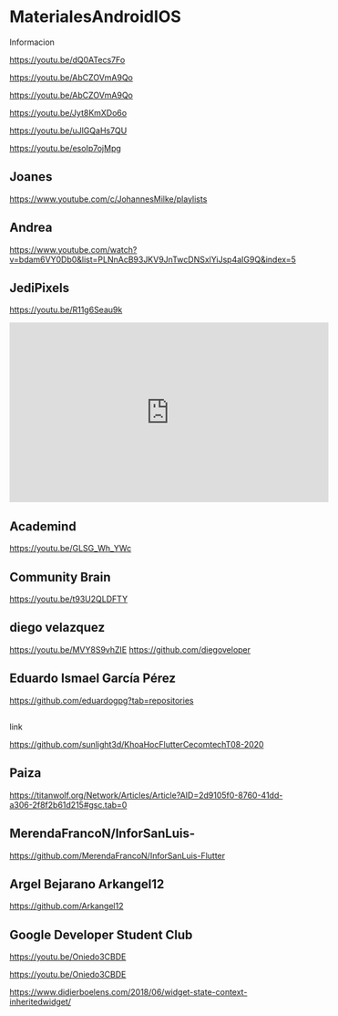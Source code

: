 # MaterialesAndroidIOS
Informacion

https://youtu.be/dQ0ATecs7Fo

https://youtu.be/AbCZOVmA9Qo

https://youtu.be/AbCZOVmA9Qo


https://youtu.be/Jyt8KmXDo6o

https://youtu.be/uJlGQaHs7QU


https://youtu.be/esoIp7ojMpg


## Joanes
https://www.youtube.com/c/JohannesMilke/playlists

## Andrea

https://www.youtube.com/watch?v=bdam6VY0Db0&list=PLNnAcB93JKV9JnTwcDNSxlYiJsp4aIG9Q&index=5

## JediPixels

https://youtu.be/R11g6Seau9k

<iframe width="560" height="315" src="https://www.youtube.com/embed/R11g6Seau9k" title="YouTube video player" frameborder="0" allow="accelerometer; autoplay; clipboard-write; encrypted-media; gyroscope; picture-in-picture" allowfullscreen></iframe>

## Academind

https://youtu.be/GLSG_Wh_YWc

## Community Brain
https://youtu.be/t93U2QLDFTY

## diego velazquez

https://youtu.be/MVY8S9vhZIE
https://github.com/diegoveloper

## Eduardo Ismael García Pérez

https://github.com/eduardogpg?tab=repositories
##
link

https://github.com/sunlight3d/KhoaHocFlutterCecomtechT08-2020

## Paiza

https://titanwolf.org/Network/Articles/Article?AID=2d9105f0-8760-41dd-a306-2f8f2b61d215#gsc.tab=0

## MerendaFrancoN/InforSanLuis-
https://github.com/MerendaFrancoN/InforSanLuis-Flutter

## Argel Bejarano  Arkangel12
https://github.com/Arkangel12

## Google Developer Student Club
https://youtu.be/Oniedo3CBDE

https://youtu.be/Oniedo3CBDE

https://www.didierboelens.com/2018/06/widget-state-context-inheritedwidget/
